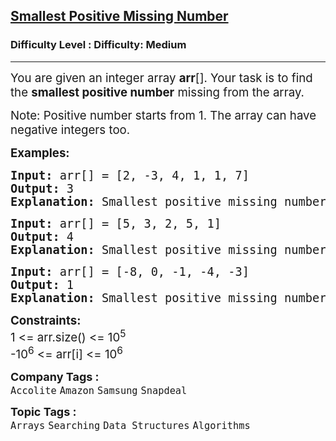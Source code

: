 <h2><a href="https://www.geeksforgeeks.org/problems/smallest-positive-missing-number-1587115621/1?utm_source=geeksforgeeks&utm_medium=ml_article_practice_tab&utm_campaign=article_practice_tab">Smallest Positive Missing Number</a></h2><h3>Difficulty Level : Difficulty: Medium</h3><hr><div class="problems_problem_content__Xm_eO"><p><span style="font-size: 14pt;">You are given an integer array&nbsp;<strong>arr</strong>[]. Your task is to find the <strong>smallest positive number</strong>&nbsp;missing from the array.</span></p>
<p><span style="font-size: 14pt;">Note: Positive number starts from 1. The array can have negative integers too.</span></p>
<p><span style="font-size: 14pt;"><strong>Examples:</strong></span></p>
<pre><span style="font-size: 14pt;"><strong>Input: </strong>arr[] = [2, -3, 4, 1, 1, 7]
<strong>Output: </strong>3<strong>
Explanation: </strong>Smallest positive missing number is 3.
</span></pre>
<pre><span style="font-size: 14pt;"><strong>Input: </strong>arr[] = [5, 3, 2, 5, 1]
<strong>Output: </strong>4<strong>
Explanation: </strong>Smallest positive missing number is 4.<br></span></pre>
<pre><span style="font-size: 14pt;"><strong>Input: </strong>arr[] = [-8, 0, -1, -4, -3]
<strong>Output: </strong>1<strong>
Explanation: </strong>Smallest positive missing number is 1.</span></pre>
<p><span style="font-size: 14pt;"><strong>Constraints:</strong> &nbsp; <br>1 &lt;= arr.size() &lt;= 10<sup>5</sup><br>-10<sup>6</sup>&nbsp;&lt;= arr[i] &lt;= 10<sup>6</sup></span></p></div><p><span style=font-size:18px><strong>Company Tags : </strong><br><code>Accolite</code>&nbsp;<code>Amazon</code>&nbsp;<code>Samsung</code>&nbsp;<code>Snapdeal</code>&nbsp;<br><p><span style=font-size:18px><strong>Topic Tags : </strong><br><code>Arrays</code>&nbsp;<code>Searching</code>&nbsp;<code>Data Structures</code>&nbsp;<code>Algorithms</code>&nbsp;